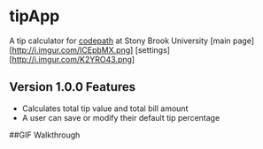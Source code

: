 # tipApp
A tip calculator for [codepath](www.codepath.com) at Stony Brook University
[main page][http://i.imgur.com/ICEpbMX.png]
[settings][http://i.imgur.com/K2YRO43.png]

## Version 1.0.0 Features

* Calculates total tip value and total bill amount
* A user can save or modify their default tip percentage



##GIF Walkthrough
